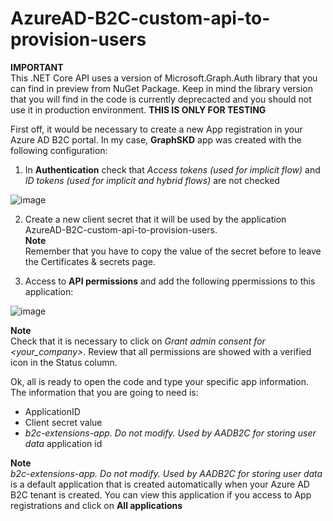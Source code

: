 # AzureAD-B2C-custom-api-to-provision-users

**IMPORTANT**  
This .NET Core API uses a version of Microsoft.Graph.Auth library that you can find in preview from NuGet Package. Keep in mind the library version that you will find in the code is currently deprecacted and you should not use it in production environment. **THIS IS ONLY FOR TESTING**

First off, it would be necessary to create a new App registration in your Azure AD B2C portal. In my case, **GraphSKD** app was created with the following configuration:  
  
1. In **Authentication** check that _Access tokens (used for implicit flow)_ and _ID tokens (used for implicit and hybrid flows)_ are not checked  
  
![image](https://user-images.githubusercontent.com/2305432/155539808-66bf4828-fee1-40fc-b0ab-a89e53846383.png)
  
2. Create a new client secret that it will be used by the application AzureAD-B2C-custom-api-to-provision-users.    
**Note**  
Remember that you have to copy the value of the secret before to leave the Certificates & secrets page.  
  
3. Access to **API permissions** and add the following ppermissions to this application:  
  
![image](https://user-images.githubusercontent.com/2305432/155540608-10125402-54ab-4e94-8b68-8fb8416edb96.png)
  
**Note**  
Check that it is necessary to click on _Grant admin consent for <your_company>_. Review that all permissions are showed with a verified icon in the Status column.  

Ok, all is ready to open the code and type your specific app information. The information that you are going to need is:  
  
- ApplicationID  
- Client secret value  
- _b2c-extensions-app. Do not modify. Used by AADB2C for storing user data_ application id  

**Note**  
_b2c-extensions-app. Do not modify. Used by AADB2C for storing user data_ is a default application that is created automatically when your Azure AD B2C tenant is created. You can view this application if you access to App registrations and click on **All applications**
  
